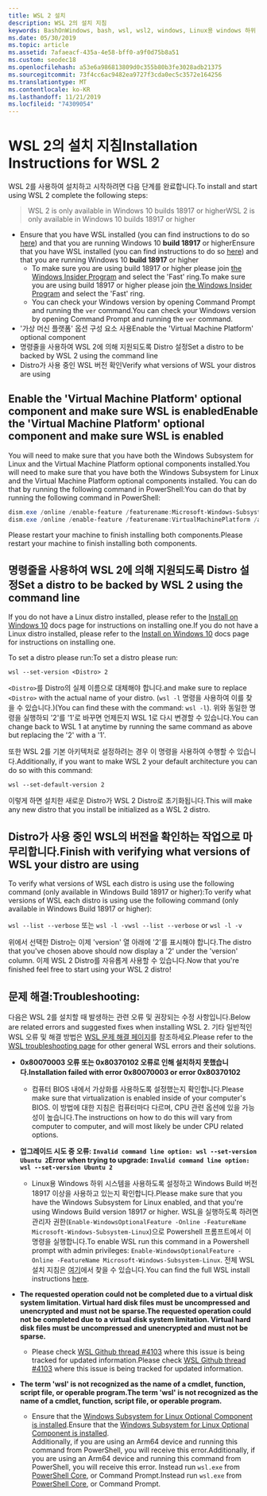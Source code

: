 ```yaml
---
title: WSL 2 설치
description: WSL 2의 설치 지침
keywords: BashOnWindows, bash, wsl, wsl2, windows, Linux용 windows 하위 시스템, windowssubsystem, ubuntu, debian, suse, windows 10, 설치
ms.date: 05/30/2019
ms.topic: article
ms.assetid: 7afaeacf-435a-4e58-bff0-a9f0d75b8a51
ms.custom: seodec18
ms.openlocfilehash: a53e6a986813809d0c355b80b3fe3028adb21375
ms.sourcegitcommit: 73f4cc6ac9482ea9727f3cda0ec5c3572e164256
ms.translationtype: MT
ms.contentlocale: ko-KR
ms.lasthandoff: 11/21/2019
ms.locfileid: "74309054"
---
```

# <a name="installation-instructions-for-wsl-2"></a><span data-ttu-id="e1fab-104">WSL 2의 설치 지침</span><span class="sxs-lookup"><span data-stu-id="e1fab-104">Installation Instructions for WSL 2</span></span>

<span data-ttu-id="e1fab-105">WSL 2를 사용하여 설치하고 시작하려면 다음 단계를 완료합니다.</span><span class="sxs-lookup"><span data-stu-id="e1fab-105">To install and start using WSL 2 complete the following steps:</span></span>

> <span data-ttu-id="e1fab-106">WSL 2 is only available in Windows 10 builds 18917 or higher</span><span class="sxs-lookup"><span data-stu-id="e1fab-106">WSL 2 is only available in Windows 10 builds 18917 or higher</span></span>

- <span data-ttu-id="e1fab-107">Ensure that you have WSL installed (you can find instructions to do so [here](./install-win10.md)) and that you are running Windows 10 **build 18917** or higher</span><span class="sxs-lookup"><span data-stu-id="e1fab-107">Ensure that you have WSL installed (you can find instructions to do so [here](./install-win10.md)) and that you are running Windows 10 **build 18917** or higher</span></span>
   - <span data-ttu-id="e1fab-108">To make sure you are using build 18917 or higher please join [the Windows Insider Program](https://insider.windows.com/en-us/) and select the 'Fast' ring.</span><span class="sxs-lookup"><span data-stu-id="e1fab-108">To make sure you are using build 18917 or higher please join [the Windows Insider Program](https://insider.windows.com/en-us/) and select the 'Fast' ring.</span></span> 
   - <span data-ttu-id="e1fab-109">You can check your Windows version by opening Command Prompt and running the `ver` command.</span><span class="sxs-lookup"><span data-stu-id="e1fab-109">You can check your Windows version by opening Command Prompt and running the `ver` command.</span></span>
- <span data-ttu-id="e1fab-110">'가상 머신 플랫폼' 옵션 구성 요소 사용</span><span class="sxs-lookup"><span data-stu-id="e1fab-110">Enable the 'Virtual Machine Platform' optional component</span></span>
- <span data-ttu-id="e1fab-111">명령줄을 사용하여 WSL 2에 의해 지원되도록 Distro 설정</span><span class="sxs-lookup"><span data-stu-id="e1fab-111">Set a distro to be backed by WSL 2 using the command line</span></span>
- <span data-ttu-id="e1fab-112">Distro가 사용 중인 WSL 버전 확인</span><span class="sxs-lookup"><span data-stu-id="e1fab-112">Verify what versions of WSL your distros are using</span></span>

## <a name="enable-the-virtual-machine-platform-optional-component-and-make-sure-wsl-is-enabled"></a><span data-ttu-id="e1fab-113">Enable the 'Virtual Machine Platform' optional component and make sure WSL is enabled</span><span class="sxs-lookup"><span data-stu-id="e1fab-113">Enable the 'Virtual Machine Platform' optional component and make sure WSL is enabled</span></span>

<span data-ttu-id="e1fab-114">You will need to make sure that you have both the Windows Subsystem for Linux and the Virtual Machine Platform optional components installed.</span><span class="sxs-lookup"><span data-stu-id="e1fab-114">You will need to make sure that you have both the Windows Subsystem for Linux and the Virtual Machine Platform optional components installed.</span></span> <span data-ttu-id="e1fab-115">You can do that by running the following command in PowerShell:</span><span class="sxs-lookup"><span data-stu-id="e1fab-115">You can do that by running the following command in PowerShell:</span></span> 

```powershell
dism.exe /online /enable-feature /featurename:Microsoft-Windows-Subsystem-Linux /all /norestart
dism.exe /online /enable-feature /featurename:VirtualMachinePlatform /all /norestart
```

<span data-ttu-id="e1fab-116">Please restart your machine to finish installing both components.</span><span class="sxs-lookup"><span data-stu-id="e1fab-116">Please restart your machine to finish installing both components.</span></span>


## <a name="set-a-distro-to-be-backed-by-wsl-2-using-the-command-line"></a><span data-ttu-id="e1fab-117">명령줄을 사용하여 WSL 2에 의해 지원되도록 Distro 설정</span><span class="sxs-lookup"><span data-stu-id="e1fab-117">Set a distro to be backed by WSL 2 using the command line</span></span>

<span data-ttu-id="e1fab-118">If you do not have a Linux distro installed, please refer to the [Install on Windows 10](./install-win10.md#install-your-linux-distribution-of-choice) docs page for instructions on installing one.</span><span class="sxs-lookup"><span data-stu-id="e1fab-118">If you do not have a Linux distro installed, please refer to the [Install on Windows 10](./install-win10.md#install-your-linux-distribution-of-choice) docs page for instructions on installing one.</span></span> 

<span data-ttu-id="e1fab-119">To set a distro please run:</span><span class="sxs-lookup"><span data-stu-id="e1fab-119">To set a distro please run:</span></span> 

```
wsl --set-version <Distro> 2
```

<span data-ttu-id="e1fab-120">`<Distro>`를 Distro의 실제 이름으로 대체해야 합니다.</span><span class="sxs-lookup"><span data-stu-id="e1fab-120">and make sure to replace `<Distro>` with the actual name of your distro.</span></span> <span data-ttu-id="e1fab-121">(`wsl -l` 명령을 사용하여 이를 찾을 수 있습니다.)</span><span class="sxs-lookup"><span data-stu-id="e1fab-121">(You can find these with the command: `wsl -l`).</span></span> <span data-ttu-id="e1fab-122">위와 동일한 명령을 실행하되 '2'를 '1'로 바꾸면 언제든지 WSL 1로 다시 변경할 수 있습니다.</span><span class="sxs-lookup"><span data-stu-id="e1fab-122">You can change back to WSL 1 at anytime by running the same command as above but replacing the '2' with a '1'.</span></span>

<span data-ttu-id="e1fab-123">또한 WSL 2를 기본 아키텍처로 설정하려는 경우 이 명령을 사용하여 수행할 수 있습니다.</span><span class="sxs-lookup"><span data-stu-id="e1fab-123">Additionally, if you want to make WSL 2 your default architecture you can do so with this command:</span></span>

```
wsl --set-default-version 2
```

<span data-ttu-id="e1fab-124">이렇게 하면 설치한 새로운 Distro가 WSL 2 Distro로 초기화됩니다.</span><span class="sxs-lookup"><span data-stu-id="e1fab-124">This will make any new distro that you install be initialized as a WSL 2 distro.</span></span>

## <a name="finish-with-verifying-what-versions-of-wsl-your-distro-are-using"></a><span data-ttu-id="e1fab-125">Distro가 사용 중인 WSL의 버전을 확인하는 작업으로 마무리합니다.</span><span class="sxs-lookup"><span data-stu-id="e1fab-125">Finish with verifying what versions of WSL your distro are using</span></span>

<span data-ttu-id="e1fab-126">To verify what versions of WSL each distro is using use the following command (only available in Windows Build 18917 or higher):</span><span class="sxs-lookup"><span data-stu-id="e1fab-126">To verify what versions of WSL each distro is using use the following command (only available in Windows Build 18917 or higher):</span></span>

<span data-ttu-id="e1fab-127">`wsl --list --verbose` 또는 `wsl -l -v`</span><span class="sxs-lookup"><span data-stu-id="e1fab-127">`wsl --list --verbose` or `wsl -l -v`</span></span>

<span data-ttu-id="e1fab-128">위에서 선택한 Distro는 이제 'version' 열 아래에 '2'를 표시해야 합니다.</span><span class="sxs-lookup"><span data-stu-id="e1fab-128">The distro that you've chosen above should now display a '2' under the 'version' column.</span></span> <span data-ttu-id="e1fab-129">이제 WSL 2 Distro를 자유롭게 사용할 수 있습니다.</span><span class="sxs-lookup"><span data-stu-id="e1fab-129">Now that you're finished feel free to start using your WSL 2 distro!</span></span> 

## <a name="troubleshooting"></a><span data-ttu-id="e1fab-130">문제 해결:</span><span class="sxs-lookup"><span data-stu-id="e1fab-130">Troubleshooting:</span></span> 

<span data-ttu-id="e1fab-131">다음은 WSL 2를 설치할 때 발생하는 관련 오류 및 권장되는 수정 사항입니다.</span><span class="sxs-lookup"><span data-stu-id="e1fab-131">Below are related errors and suggested fixes when installing WSL 2.</span></span> <span data-ttu-id="e1fab-132">기타 일반적인 WSL 오류 및 해결 방법은 [WSL 문제 해결 페이지](troubleshooting.md)를 참조하세요.</span><span class="sxs-lookup"><span data-stu-id="e1fab-132">Please refer to the [WSL troubleshooting page](troubleshooting.md) for other general WSL errors and their solutions.</span></span>

* <span data-ttu-id="e1fab-133">**0x80070003 오류 또는 0x80370102 오류로 인해 설치하지 못했습니다.**</span><span class="sxs-lookup"><span data-stu-id="e1fab-133">**Installation failed with error 0x80070003 or error 0x80370102**</span></span>
    * <span data-ttu-id="e1fab-134">컴퓨터 BIOS 내에서 가상화를 사용하도록 설정했는지 확인합니다.</span><span class="sxs-lookup"><span data-stu-id="e1fab-134">Please make sure that virtualization is enabled inside of your computer's BIOS.</span></span> <span data-ttu-id="e1fab-135">이 방법에 대한 지침은 컴퓨터마다 다르며, CPU 관련 옵션에 있을 가능성이 높습니다.</span><span class="sxs-lookup"><span data-stu-id="e1fab-135">The instructions on how to do this will vary from computer to computer, and will most likely be under CPU related options.</span></span>
   
* <span data-ttu-id="e1fab-136">**업그레이드 시도 중 오류: `Invalid command line option: wsl --set-version Ubuntu 2`**</span><span class="sxs-lookup"><span data-stu-id="e1fab-136">**Error when trying to upgrade: `Invalid command line option: wsl --set-version Ubuntu 2`**</span></span>
    * <span data-ttu-id="e1fab-137">Linux용 Windows 하위 시스템을 사용하도록 설정하고 Windows Build 버전 18917 이상을 사용하고 있는지 확인합니다.</span><span class="sxs-lookup"><span data-stu-id="e1fab-137">Please make sure that you have the Windows Subsystem for Linux enabled, and that you're using Windows Build version 18917 or higher.</span></span> <span data-ttu-id="e1fab-138">WSL을 실행하도록 하려면 관리자 권한(`Enable-WindowsOptionalFeature -Online -FeatureName Microsoft-Windows-Subsystem-Linux`)으로 Powershell 프롬프트에서 이 명령을 실행합니다.</span><span class="sxs-lookup"><span data-stu-id="e1fab-138">To enable WSL run this command in a Powershell prompt with admin privileges: `Enable-WindowsOptionalFeature -Online -FeatureName Microsoft-Windows-Subsystem-Linux`.</span></span> <span data-ttu-id="e1fab-139">전체 WSL 설치 지침은 [여기](./install-win10.md)에서 찾을 수 있습니다.</span><span class="sxs-lookup"><span data-stu-id="e1fab-139">You can find the full WSL install instructions [here](./install-win10.md).</span></span>

* <span data-ttu-id="e1fab-140">**The requested operation could not be completed due to a virtual disk system limitation. Virtual hard disk files must be uncompressed and unencrypted and must not be sparse.**</span><span class="sxs-lookup"><span data-stu-id="e1fab-140">**The requested operation could not be completed due to a virtual disk system limitation. Virtual hard disk files must be uncompressed and unencrypted and must not be sparse.**</span></span>
    * <span data-ttu-id="e1fab-141">Please check [WSL Github thread #4103](https://github.com/microsoft/WSL/issues/4103) where this issue is being tracked for updated information.</span><span class="sxs-lookup"><span data-stu-id="e1fab-141">Please check [WSL Github thread #4103](https://github.com/microsoft/WSL/issues/4103) where this issue is being tracked for updated information.</span></span>

* <span data-ttu-id="e1fab-142">**The term 'wsl' is not recognized as the name of a cmdlet, function, script file, or operable program.**</span><span class="sxs-lookup"><span data-stu-id="e1fab-142">**The term 'wsl' is not recognized as the name of a cmdlet, function, script file, or operable program.**</span></span> 
    * <span data-ttu-id="e1fab-143">Ensure that the [Windows Subsystem for Linux Optional Component is installed](./wsl2-install.md#enable-the-virtual-machine-platform-optional-component-and-make-sure-wsl-is-enabled).</span><span class="sxs-lookup"><span data-stu-id="e1fab-143">Ensure that the [Windows Subsystem for Linux Optional Component is installed](./wsl2-install.md#enable-the-virtual-machine-platform-optional-component-and-make-sure-wsl-is-enabled).</span></span><br> <span data-ttu-id="e1fab-144">Additionally, if you are using an Arm64 device and running this command from PowerShell, you will receive this error.</span><span class="sxs-lookup"><span data-stu-id="e1fab-144">Additionally, if you are using an Arm64 device and running this command from PowerShell, you will receive this error.</span></span> <span data-ttu-id="e1fab-145">Instead run `wsl.exe` from [PowerShell Core](https://docs.microsoft.com/en-us/powershell/scripting/install/installing-powershell-core-on-windows?view=powershell-6), or Command Prompt.</span><span class="sxs-lookup"><span data-stu-id="e1fab-145">Instead run `wsl.exe` from [PowerShell Core](https://docs.microsoft.com/en-us/powershell/scripting/install/installing-powershell-core-on-windows?view=powershell-6), or Command Prompt.</span></span> 
